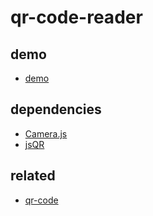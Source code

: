 # qr-code-reader

## demo

- [demo](https://code4fukui.github.io/qr-code-reader/)

## dependencies

- [Camera.js](https://github.com/code4fukui/Camera/)
- [jsQR](https://github.com/code4fukui/jsQR-es/)

## related

- [qr-code](https://github.com/code4fukui/qr-code/)

